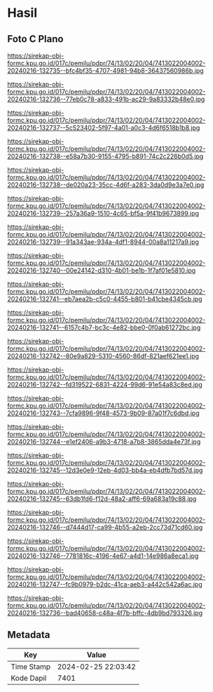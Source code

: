 # Hasil

## Foto C Plano

https://sirekap-obj-formc.kpu.go.id/017c/pemilu/pdpr/74/13/02/20/04/7413022004002-20240216-132735--bfc4bf35-4707-4981-94b8-36437560986b.jpg

https://sirekap-obj-formc.kpu.go.id/017c/pemilu/pdpr/74/13/02/20/04/7413022004002-20240216-132736--77eb0c78-a833-491b-ac29-9a83332b48e0.jpg

https://sirekap-obj-formc.kpu.go.id/017c/pemilu/pdpr/74/13/02/20/04/7413022004002-20240216-132737--5c523402-5f97-4a01-a0c3-4d6f6518b1b8.jpg

https://sirekap-obj-formc.kpu.go.id/017c/pemilu/pdpr/74/13/02/20/04/7413022004002-20240216-132738--e58a7b30-9155-4795-b891-74c2c226b0d5.jpg

https://sirekap-obj-formc.kpu.go.id/017c/pemilu/pdpr/74/13/02/20/04/7413022004002-20240216-132738--de020a23-35cc-4d6f-a283-3da0d9e3a7e0.jpg

https://sirekap-obj-formc.kpu.go.id/017c/pemilu/pdpr/74/13/02/20/04/7413022004002-20240216-132739--257a36a9-1510-4c65-bf5a-9f41b9673899.jpg

https://sirekap-obj-formc.kpu.go.id/017c/pemilu/pdpr/74/13/02/20/04/7413022004002-20240216-132739--91a343ae-934a-4df1-8944-00a8a11217a9.jpg

https://sirekap-obj-formc.kpu.go.id/017c/pemilu/pdpr/74/13/02/20/04/7413022004002-20240216-132740--00e24142-d310-4b01-be1b-1f7af01e5810.jpg

https://sirekap-obj-formc.kpu.go.id/017c/pemilu/pdpr/74/13/02/20/04/7413022004002-20240216-132741--eb7aea2b-c5c0-4455-b801-b41cbe4345cb.jpg

https://sirekap-obj-formc.kpu.go.id/017c/pemilu/pdpr/74/13/02/20/04/7413022004002-20240216-132741--6157c4b7-bc3c-4e82-bbe0-0f0ab61272bc.jpg

https://sirekap-obj-formc.kpu.go.id/017c/pemilu/pdpr/74/13/02/20/04/7413022004002-20240216-132742--80e9a829-5310-4560-86df-821aef621ee1.jpg

https://sirekap-obj-formc.kpu.go.id/017c/pemilu/pdpr/74/13/02/20/04/7413022004002-20240216-132742--fd319522-6831-4224-99d6-91e54a83c8ed.jpg

https://sirekap-obj-formc.kpu.go.id/017c/pemilu/pdpr/74/13/02/20/04/7413022004002-20240216-132743--7cfa9896-9f48-4573-9b09-87a01f7c6dbd.jpg

https://sirekap-obj-formc.kpu.go.id/017c/pemilu/pdpr/74/13/02/20/04/7413022004002-20240216-132744--e1ef2406-a9b3-4718-a7b8-3865dda4e73f.jpg

https://sirekap-obj-formc.kpu.go.id/017c/pemilu/pdpr/74/13/02/20/04/7413022004002-20240216-132745--12d3e0e9-12eb-4d03-bb4a-eb4dfb7bd57d.jpg

https://sirekap-obj-formc.kpu.go.id/017c/pemilu/pdpr/74/13/02/20/04/7413022004002-20240216-132745--63db1fd6-f12d-48a2-aff6-69a683a19c88.jpg

https://sirekap-obj-formc.kpu.go.id/017c/pemilu/pdpr/74/13/02/20/04/7413022004002-20240216-132746--d7444d17-ca99-4b55-a2eb-2cc73d71cd60.jpg

https://sirekap-obj-formc.kpu.go.id/017c/pemilu/pdpr/74/13/02/20/04/7413022004002-20240216-132746--7781816c-4196-4e67-a4d1-14e986a8eca1.jpg

https://sirekap-obj-formc.kpu.go.id/017c/pemilu/pdpr/74/13/02/20/04/7413022004002-20240216-132747--fc9b0979-b2dc-41ca-aeb3-a442c542a6ac.jpg

https://sirekap-obj-formc.kpu.go.id/017c/pemilu/pdpr/74/13/02/20/04/7413022004002-20240216-132736--bad40658-c48a-4f7b-bffc-4db9bd793326.jpg


## Metadata

| Key        | Value               |
| ---------- | ------------------- |
| Time Stamp | 2024-02-25 22:03:42 |
| Kode Dapil | 7401                |



